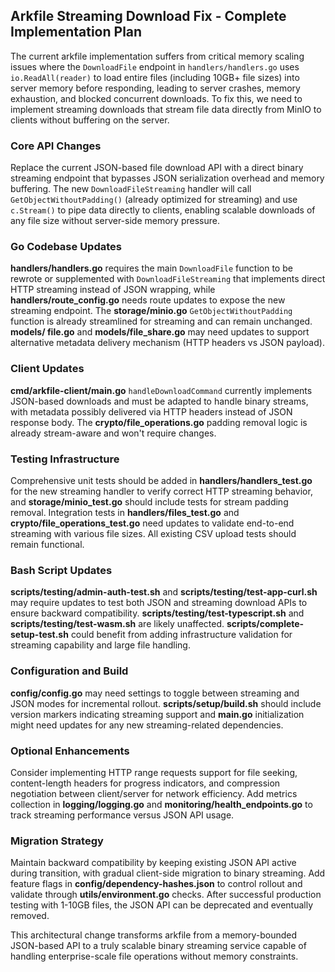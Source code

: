 ## **Arkfile Streaming Download Fix - Complete Implementation Plan**

The current arkfile implementation suffers from critical memory scaling issues where the `DownloadFile` endpoint in `handlers/handlers.go` uses `io.ReadAll(reader)` to load entire files (including 10GB+ file sizes) into server memory before responding, leading to server crashes, memory exhaustion, and blocked concurrent downloads. To fix this, we need to implement streaming downloads that stream file data directly from MinIO to clients without buffering on the server.

### Core API Changes
Replace the current JSON-based file download API with a direct binary streaming endpoint that bypasses JSON serialization overhead and memory buffering. The new `DownloadFileStreaming` handler will call `GetObjectWithoutPadding()` (already optimized for streaming) and use `c.Stream()` to pipe data directly to clients, enabling scalable downloads of any file size without server-side memory pressure.

### Go Codebase Updates
**handlers/handlers.go** requires the main `DownloadFile` function to be rewrote or supplemented with `DownloadFileStreaming` that implements direct HTTP streaming instead of JSON wrapping, while **handlers/route_config.go** needs route updates to expose the new streaming endpoint. The **storage/minio.go** `GetObjectWithoutPadding` function is already streamlined for streaming and can remain unchanged. **models/ file.go** and **models/file_share.go** may need updates to support alternative metadata delivery mechanism (HTTP headers vs JSON payload).

### Client Updates  
**cmd/arkfile-client/main.go** `handleDownloadCommand` currently implements JSON-based downloads and must be adapted to handle binary streams, with metadata possibly delivered via HTTP headers instead of JSON response body. The **crypto/file_operations.go** padding removal logic is already stream-aware and won't require changes.

### Testing Infrastructure
Comprehensive unit tests should be added in **handlers/handlers_test.go** for the new streaming handler to verify correct HTTP streaming behavior, and **storage/minio_test.go** should include tests for stream padding removal. Integration tests in **handlers/files_test.go** and **crypto/file_operations_test.go** need updates to validate end-to-end streaming with various file sizes. All existing CSV upload tests should remain functional.

### Bash Script Updates
**scripts/testing/admin-auth-test.sh** and **scripts/testing/test-app-curl.sh** may require updates to test both JSON and streaming download APIs to ensure backward compatibility. **scripts/testing/test-typescript.sh** and **scripts/testing/test-wasm.sh** are likely unaffected. **scripts/complete-setup-test.sh** could benefit from adding infrastructure validation for streaming capability and large file handling.

### Configuration and Build
**config/config.go** may need settings to toggle between streaming and JSON modes for incremental rollout. **scripts/setup/build.sh** should include version markers indicating streaming support and **main.go** initialization might need updates for any new streaming-related dependencies.

### Optional Enhancements
Consider implementing HTTP range requests support for file seeking, content-length headers for progress indicators, and compression negotiation between client/server for network efficiency. Add metrics collection in **logging/logging.go** and **monitoring/health_endpoints.go** to track streaming performance versus JSON API usage.

### Migration Strategy
Maintain backward compatibility by keeping existing JSON API active during transition, with gradual client-side migration to binary streaming. Add feature flags in **config/dependency-hashes.json** to control rollout and validate through **utils/environment.go** checks. After successful production testing with 1-10GB files, the JSON API can be deprecated and eventually removed.

This architectural change transforms arkfile from a memory-bounded JSON-based API to a truly scalable binary streaming service capable of handling enterprise-scale file operations without memory constraints.